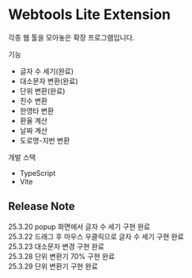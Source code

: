 # Webtools Lite Extension

각종 웹 툴을 모아놓은 확장 프로그램입니다.

기능

- 글자 수 세기(완료)
- 대소문자 변환(완료)
- 단위 변환(완료)
- 진수 변환
- 한영타 변환
- 환율 계산
- 날짜 계산
- 도로명-지번 변환

개발 스택

- TypeScript
- Vite

## Release Note

25.3.20 popup 화면에서 글자 수 세기 구현 완료  
25.3.22 드래그 후 마우스 우클릭으로 글자 수 세기 구현 완료  
25.3.23 대소문자 변경 구현 완료  
25.3.28 단위 변환기 70% 구현 완료  
25.3.29 단위 변환기 구현 완료
